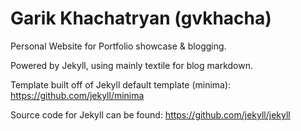 # Garik Khachatryan (gvkhacha)

Personal Website for Portfolio showcase & blogging.

Powered by Jekyll, using mainly textile for blog markdown.


Template built off of Jekyll default template (minima): https://github.com/jekyll/minima

Source code for Jekyll can be found: https://github.com/jekyll/jekyll

